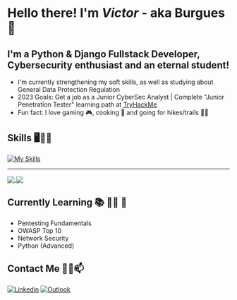 # Hello there! I'm *Victor* - aka Burgues 👋

## I'm a Python & Django Fullstack Developer, Cybersecurity enthusiast and an eternal student!
- I'm currently strengthening my soft skills, as well as studying about General Data Protection Regulation
- 2023 Goals: Get a job as a Junior CyberSec Analyst | Complete "Junior Penetration Tester" learning path at [TryHackMe](https://tryhackme.com/paths)
- Fun fact: I love gaming 🎮, cooking 🍚 and going for hikes/trails 🌄🗻

## Skills 🖥️👨‍💻

[![My Skills](https://skillicons.dev/icons?i=py,java,cpp,linux,bash,html,css,js,django,mysql)](https://skillicons.dev)

---

<a href="https://github.com/burgues0">
<img align="center" src="https://github-readme-stats-burgues0.vercel.app/api?username=burgues0&count_private=true&show_icons=true&hide_title=true&card_width=150&theme=radical"/>
</a>
<a href="https://github.com/burgues0">
  <img align="center" src="https://github-readme-stats.vercel.app/api/top-langs/?username=burgues0&layout=compact&card_width=290&theme=radical" />
</a>

## Currently Learning 📚 👨‍🎓 🌱
- Pentesting Fundamentals
- OWASP Top 10
- Network Security
- Python (Advanced)

## Contact Me 📲📧📫

[![Linkedin](https://img.shields.io/badge/-LinkedIn-blue?style=flat&logo=Linkedin&logoColor=white)](https://www.linkedin.com/in/victor-pinheiro-palmeira-3106481b3/)
[![Outlook](https://img.shields.io/badge/Microsoft_Outlook-0078D4?style=flat&logo=microsoft-outlook&logoColor=white)](mailto:victordpp@outlook.com)
